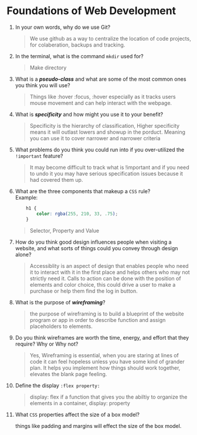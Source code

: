 # Foundations of Web Development
01. In your own words, why do we use Git?
    > We use github as a way to centralize the location of code projects, for colaberation, backups and tracking.

02. In the terminal, what is the command `mkdir` used for?
    > Make directory

03. What is a ***pseudo-class*** and what are some of the most common ones you think you will use?
    > Things like :hover :focus, :hover especially as it tracks users mouse movement and can help interact with the webpage.

04. What is ***specificity*** and how might you use it to your benefit?
    > Specificity is the hierarchy of classification, Higher specificity means it will outlast lowers and showup in the porduct. Meaning you can use it to cover narrower and narrower criteria

05. What problems do you think you could run into if you over-utilized the `!important` feature?
    > It may become difficult to track what is !important and if you need to undo it you may have serious specification issues because it had covered them up.


06. What are the three components that makeup a `CSS` rule? <br> Example:

    ```css
        h1 {
            color: rgba(255, 210, 33, .75);
        }
    ```

    > Selector, Property and Value

07. How do you think good design influences people when visiting a website, and what sorts of things could you convey through design alone?
    > Accessiblity is an aspect of design that enables people who need it to interact with it in the first place and helps others who may not strictly need it. Calls to action can be done with the position of elements and color choice, this could drive a user to make a purchase or help them find the log in button.

08. What is the purpose of ***wireframing***?
    > the purpose of wireframing is to build a blueprint of the website program or app in order to describe function and assign placeholders to elements.

09. Do you think wireframes are worth the time, energy, and effort that they require? Why or Why not?
    > Yes, Wireframing is essential, when you are staring at lines of code it can feel hopeless unless you have some kind of grander plan. It helps you implement how things should work together, elevates the blank page feeling.

10. Define the display `:flex property:`
    >display: flex if a function that gives you the abiltiy to organize the elements in a container, display: property 

11. What `CSS` properties affect the size of a box model?
    <!-- > NOTE working answer-->
    things like padding and margins will effect the size of the box model.

